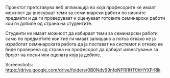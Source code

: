 Проектот претставува веб апликација во која професорите ке имаат можност да внесуваат теми за семиниарски работи по нивните предмети и да ги проверуваат и оценуваат готовите семинарски работи кои ги добиле од страна на студентите. 

Студенти ке имаат можност да избираат теми  за семинарски работи само по предметите кои тие ги имаат запишано а потоа откако ке ја изработат семинарската работа да ја постават на системот и откако ке биде проверена од страна на професорот да добијат известување за бројот на поени или оцената која ја добиле.

Screenshots: https://drive.google.com/drive/folders/0B0Ndy99nfpNFRi1HT0hHYXFrRlk

